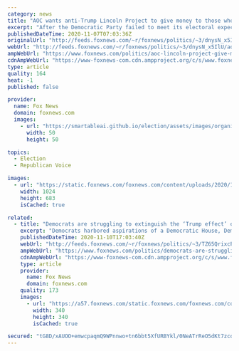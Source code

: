 ```yaml
---
category: news
title: "AOC wants anti-Trump Lincoln Project to give money to those who 'actually' made a difference"
excerpt: "After the Democratic Party failed to meet its electoral expectations in House races around the country on Election Day, one New York Democrat urged a conservative political group to donate money to progressive organizations."
publishedDateTime: 2020-11-07T07:03:36Z
originalUrl: "http://feeds.foxnews.com/~r/foxnews/politics/~3/dnysN_x5IlU/aoc-lincoln-project-give-money-away"
webUrl: "http://feeds.foxnews.com/~r/foxnews/politics/~3/dnysN_x5IlU/aoc-lincoln-project-give-money-away"
ampWebUrl: "https://www.foxnews.com/politics/aoc-lincoln-project-give-money-away.amp"
cdnAmpWebUrl: "https://www-foxnews-com.cdn.ampproject.org/c/s/www.foxnews.com/politics/aoc-lincoln-project-give-money-away.amp"
type: article
quality: 164
heat: -1
published: false

provider:
  name: Fox News
  domain: foxnews.com
  images:
    - url: "https://smartableai.github.io/election/assets/images/organizations/foxnews.com-50x50.jpg"
      width: 50
      height: 50

topics:
  - Election
  - Republican Voice

images:
  - url: "https://static.foxnews.com/foxnews.com/content/uploads/2020/11/1522d2fa-AP20308821141188.jpg"
    width: 1024
    height: 683
    isCached: true

related:
  - title: "Democrats are struggling to extinguish the ‘Trump effect’ once and for all"
    excerpt: "Democrats harbored aspirations of a Democratic House, Democratic Senate and Joe Biden in the White House."
    publishedDateTime: 2020-11-10T17:03:40Z
    webUrl: "http://feeds.foxnews.com/~r/foxnews/politics/~3/TZ65QrixcPU/democrats-are-struggling-to-extinguish-the-trump-effect-once-and-for-all"
    ampWebUrl: "https://www.foxnews.com/politics/democrats-are-struggling-to-extinguish-the-trump-effect-once-and-for-all.amp"
    cdnAmpWebUrl: "https://www-foxnews-com.cdn.ampproject.org/c/s/www.foxnews.com/politics/democrats-are-struggling-to-extinguish-the-trump-effect-once-and-for-all.amp"
    type: article
    provider:
      name: Fox News
      domain: foxnews.com
    quality: 173
    images:
      - url: "https://a57.foxnews.com/static.foxnews.com/foxnews.com/content/uploads/2018/09/340/340/PergramNewPic-e1538074445253.jpg?ve=1&tl=1"
        width: 340
        height: 340
        isCached: true

secured: "tG8D/xAUOO+emwcpaqmQ9WPnnwo+tn6bbt5XfURBYkl/0NeATrReO5dKt7zcqpcNuYn235IgzT0uE/u7MF1FEK7vw7tf1LfJUK4Hb5GcbOEL5UaHQvmQ6noQp5xYKqgxcwEQTFSe7QIE5N5rgpJMGaPYM/80F0rqM/xNigYLm4pfpcS0nQ7QN7MsG5X/5r2Wl6W3CEu5hG1ItgDSYdx3qMV+ya+bpX9Rke9c4vsEnnieeM5QAOIcM9suJruQgkF/2UMmykORdGnnPXdyo8W5tvLjOiKn2mhMQK3dGCFkKIdGzhNCaLPDtTkRDn8Z4dH1to0+2ob+Btj1HfnH3iUl7PiFEWAPMvhjz/v52nN45no=;c9VjOYCKeYgHSkAIwjDWAA=="
---
```


